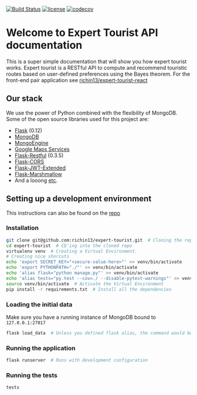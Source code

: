[![Build Status](https://travis-ci.org/richin13/expert-tourist.svg?branch=dev)](https://travis-ci.org/richin13/expert-tourist) [![license](https://img.shields.io/github/license/richin13/expert-tourist.svg)](https://opensource.org/licenses/MIT) [![codecov](https://codecov.io/gh/richin13/expert-tourist/branch/dev/graph/badge.svg)](https://codecov.io/gh/richin13/expert-tourist)

# Welcome to Expert Tourist API documentation

This is a super simple documentation that will show you how expert tourist works. Expert tourist is a RESTful API to
compute and recommend touristic routes based on user-defined preferences using the Bayes theorem.
For the front-end pair application see [richin13/expert-tourist-react](https://github.com/richin13/expert-tourist-react)


## Our stack

We use the power of Python combined with the flexibility of MongoDB. Some of the open source libraries used for this
project are:

 - [Flask](http://flask.pocoo.org/) (0.12)
 - [MongoDB](https://www.mongodb.com/)
 - [MongoEngine](http://mongoengine.org/)
 - [Google Maps Services](https://github.com/googlemaps/google-maps-services-python)
 - [Flask-Restful](http://flask-restful.readthedocs.io/en/0.3.5/) (0.3.5)
 - [Flask-CORS](https://flask-cors.readthedocs.io/en/latest/)
 - [Flask-JWT-Extended](http://flask-jwt-extended.readthedocs.io/en/latest/index.html)
 - [Flask-Marshmallow](https://flask-marshmallow.readthedocs.io/en/latest/)
 - And a looong [etc](https://github.com/richin13/expert-tourist/blob/dev/requirements.txt).

## Setting up a development environment

This instructions can also be found on the [repo](https://github.com/richin13/expert-tourist)

### Installation

```bash
git clone git@github.com:richin13/expert-tourist.git  # Cloning the repo
cd expert-tourist  # CD'ing into the cloned repo
virtualenv venv  # Creating a Virtual Environment.
# Creating nice shorcuts
echo 'export SECRET_KEY="<secure-value-here>"' >> venv/bin/activate
echo 'export PYTHONPATH="./"' >> venv/bin/activate
echo 'alias flask="python manage.py"' >> venv/bin/activate
echo 'alias tests="py.test --cov=./ --disable-pytest-warnings"' >> venv/bin/activate
source venv/bin/activate  # Activate the Virtual Environment
pip install -r requirements.txt  # Install all the dependencies
```

### Loading the initial data

Make sure you have a running instance of MongoDB bound to `127.0.0.1:27017`

```bash
flask load_data  # Unless you defined flask alias, the command would be `python manage.py`
```

### Running the application

```bash
flask runserver  # Runs with development configuration
```

### Running the tests

```
tests
```


